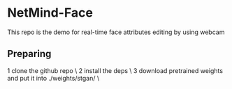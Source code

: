 # NetMind-Face
This repo is the demo for real-time face attributes editing by using webcam

## Preparing
1 clone the github repo \\
2 install the deps \\
3 download pretrained weights and put it into ./weights/stgan/ \\

